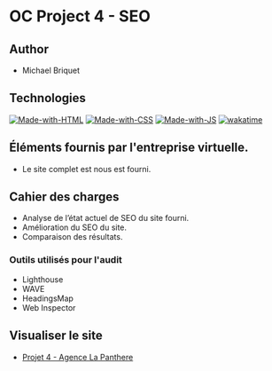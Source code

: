 # OC Project 4 - SEO

## Author

- Michael Briquet

## Technologies

[![Made-with-HTML](https://img.shields.io/badge/Made%20with-HTML-e34c26)](https://developer.mozilla.org/fr/docs/Web/HTML)
[![Made-with-CSS](https://img.shields.io/badge/Made%20with-CSS-%23563D7C)](https://developer.mozilla.org/fr/docs/Web/CSS)
[![Made-with-JS](https://img.shields.io/badge/Made%20with-JS-%23F1E05A)](https://developer.mozilla.org/fr/docs/Web/JavaScript)
[![wakatime](https://wakatime.com/badge/user/c061a4e1-542b-4c9a-9bf0-6d10ba96fece/project/e149dfc1-899b-4d93-9045-1cbd64e64813.svg)](https://wakatime.com/badge/user/c061a4e1-542b-4c9a-9bf0-6d10ba96fece/project/e149dfc1-899b-4d93-9045-1cbd64e64813)

## Éléments fournis par l'entreprise virtuelle.

- Le site complet est nous est fourni.

## Cahier des charges

- Analyse de l’état actuel de SEO du site fourni.
- Amélioration du SEO du site.
- Comparaison des résultats.

### Outils utilisés pour l'audit

- Lighthouse
- WAVE
- HeadingsMap
- Web Inspector

## Visualiser le site

- [Projet 4 - Agence La Panthere](https://michaelbr-dev.github.io/OC-Project-4/)
